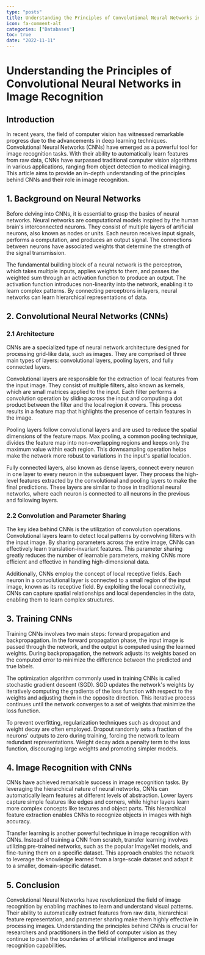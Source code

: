 ```yaml
---
type: "posts"
title: Understanding the Principles of Convolutional Neural Networks in Image Recognition
icon: fa-comment-alt
categories: ["Databases"]
toc: true
date: "2022-11-11"
---
```




# Understanding the Principles of Convolutional Neural Networks in Image Recognition

## Introduction

In recent years, the field of computer vision has witnessed remarkable progress due to the advancements in deep learning techniques. Convolutional Neural Networks (CNNs) have emerged as a powerful tool for image recognition tasks. With their ability to automatically learn features from raw data, CNNs have surpassed traditional computer vision algorithms in various applications, ranging from object detection to medical imaging. This article aims to provide an in-depth understanding of the principles behind CNNs and their role in image recognition.

## 1. Background on Neural Networks

Before delving into CNNs, it is essential to grasp the basics of neural networks. Neural networks are computational models inspired by the human brain's interconnected neurons. They consist of multiple layers of artificial neurons, also known as nodes or units. Each neuron receives input signals, performs a computation, and produces an output signal. The connections between neurons have associated weights that determine the strength of the signal transmission.

The fundamental building block of a neural network is the perceptron, which takes multiple inputs, applies weights to them, and passes the weighted sum through an activation function to produce an output. The activation function introduces non-linearity into the network, enabling it to learn complex patterns. By connecting perceptrons in layers, neural networks can learn hierarchical representations of data.

## 2. Convolutional Neural Networks (CNNs)

### 2.1 Architecture

CNNs are a specialized type of neural network architecture designed for processing grid-like data, such as images. They are comprised of three main types of layers: convolutional layers, pooling layers, and fully connected layers.

Convolutional layers are responsible for the extraction of local features from the input image. They consist of multiple filters, also known as kernels, which are small matrices applied to the input. Each filter performs a convolution operation by sliding across the input and computing a dot product between the filter and the local region it covers. This process results in a feature map that highlights the presence of certain features in the image.

Pooling layers follow convolutional layers and are used to reduce the spatial dimensions of the feature maps. Max pooling, a common pooling technique, divides the feature map into non-overlapping regions and keeps only the maximum value within each region. This downsampling operation helps make the network more robust to variations in the input's spatial location.

Fully connected layers, also known as dense layers, connect every neuron in one layer to every neuron in the subsequent layer. They process the high-level features extracted by the convolutional and pooling layers to make the final predictions. These layers are similar to those in traditional neural networks, where each neuron is connected to all neurons in the previous and following layers.

### 2.2 Convolution and Parameter Sharing

The key idea behind CNNs is the utilization of convolution operations. Convolutional layers learn to detect local patterns by convolving filters with the input image. By sharing parameters across the entire image, CNNs can effectively learn translation-invariant features. This parameter sharing greatly reduces the number of learnable parameters, making CNNs more efficient and effective in handling high-dimensional data.

Additionally, CNNs employ the concept of local receptive fields. Each neuron in a convolutional layer is connected to a small region of the input image, known as its receptive field. By exploiting the local connectivity, CNNs can capture spatial relationships and local dependencies in the data, enabling them to learn complex structures.

## 3. Training CNNs

Training CNNs involves two main steps: forward propagation and backpropagation. In the forward propagation phase, the input image is passed through the network, and the output is computed using the learned weights. During backpropagation, the network adjusts its weights based on the computed error to minimize the difference between the predicted and true labels.

The optimization algorithm commonly used in training CNNs is called stochastic gradient descent (SGD). SGD updates the network's weights by iteratively computing the gradients of the loss function with respect to the weights and adjusting them in the opposite direction. This iterative process continues until the network converges to a set of weights that minimize the loss function.

To prevent overfitting, regularization techniques such as dropout and weight decay are often employed. Dropout randomly sets a fraction of the neurons' outputs to zero during training, forcing the network to learn redundant representations. Weight decay adds a penalty term to the loss function, discouraging large weights and promoting simpler models.

## 4. Image Recognition with CNNs

CNNs have achieved remarkable success in image recognition tasks. By leveraging the hierarchical nature of neural networks, CNNs can automatically learn features at different levels of abstraction. Lower layers capture simple features like edges and corners, while higher layers learn more complex concepts like textures and object parts. This hierarchical feature extraction enables CNNs to recognize objects in images with high accuracy.

Transfer learning is another powerful technique in image recognition with CNNs. Instead of training a CNN from scratch, transfer learning involves utilizing pre-trained networks, such as the popular ImageNet models, and fine-tuning them on a specific dataset. This approach enables the network to leverage the knowledge learned from a large-scale dataset and adapt it to a smaller, domain-specific dataset.

## 5. Conclusion

Convolutional Neural Networks have revolutionized the field of image recognition by enabling machines to learn and understand visual patterns. Their ability to automatically extract features from raw data, hierarchical feature representation, and parameter sharing make them highly effective in processing images. Understanding the principles behind CNNs is crucial for researchers and practitioners in the field of computer vision as they continue to push the boundaries of artificial intelligence and image recognition capabilities.